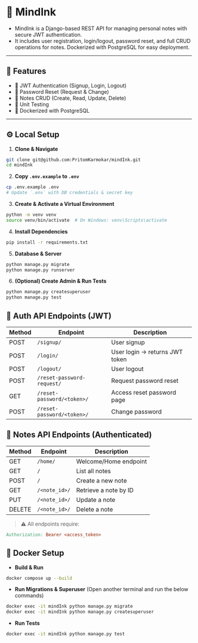 # 🧠 MindInk
- MindInk is a Django-based REST API for managing personal notes with secure JWT authentication. 
- It includes user registration, login/logout, password reset, and full CRUD operations for notes. Dockerized with PostgreSQL for easy deployment.

---

## 🚀 Features

- 🔐 JWT Authentication (Signup, Login, Logout)
- 🔁 Password Reset (Request & Change)
- 📝 Notes CRUD (Create, Read, Update, Delete)
- 🧪 Unit Testing
- 🐳 Dockerized with PostgreSQL

---

## ⚙️ Local Setup

1. **Clone & Navigate**
```bash
git clone git@github.com:PritomKarmokar/mindInk.git
cd mindInk
```
2. **Copy `.env.example` to `.env`**
```bash
cp .env.example .env
# Update `.env` with DB credentials & secret key
```
3. **Create & Activate a Virtual Environment**
```bash
python -m venv venv
source venv/bin/activate  # On Windows: venv\Scripts\activate
```
4. **Install Dependencies**
```bash
pip install -r requirements.txt 
```
5. **Database & Server**
```bash
python manage.py migrate
python manage.py runserver
```
6. **(Optional) Create Admin & Run Tests**
```bash
python manage.py createsuperuser
python manage.py test
```
## 🔐 Auth API Endpoints (JWT)

| Method | Endpoint                         | Description                    |
|--------|----------------------------------|--------------------------------|
| POST   | `/signup/`                       | User signup                    |
| POST   | `/login/`                        | User login → returns JWT token |
| POST   | `/logout/`                       | User logout                    |
| POST   | `/reset-password-request/`       | Request password reset         |
| GET    | `/reset-password/<token>/`       | Access reset password page     |
| POST   | `/reset-password/<token>/`       | Change password                |


## 📝 Notes API Endpoints (Authenticated)

| Method | Endpoint         | Description              |
|--------|------------------|--------------------------|
| GET    | `/home/`         | Welcome/Home endpoint    |
| GET    | `/`              | List all notes           |
| POST   | `/`              | Create a new note        |
| GET    | `/<note_id>/`    | Retrieve a note by ID    |
| PUT    | `/<note_id>/`    | Update a note            |
| DELETE | `/<note_id>/`    | Delete a note            |

> ⚠️ All endpoints require:
```makefile
Authorization: Bearer <access_token>
```
## 🐳 Docker Setup
- **Build & Run**
```bash
docker compose up --build
```
- **Run Migrations & Superuser** (Open another terminal and run the below commands)
```bash
docker exec -it mindInk python manage.py migrate
docker exec -it mindInk python manage.py createsuperuser
```
-  **Run Tests**
```bash
docker exec -it mindInk python manage.py test
```